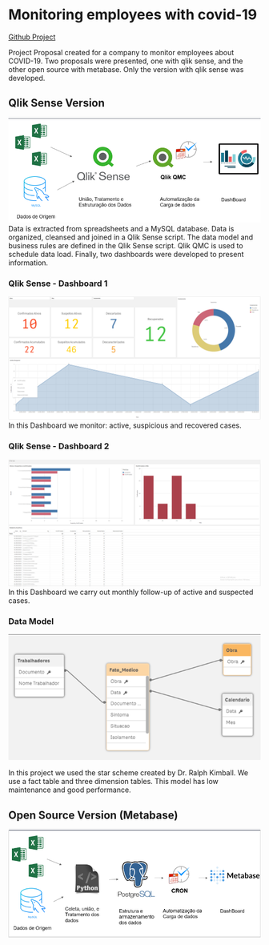 <h1> Monitoring employees with covid-19 </h1>

<a href="https://github.com/danilodamasceno/employees-covid-19" target="_blank">Github Project</a>

Project Proposal created for a company to monitor employees about COVID-19.
Two proposals were presented, one with qlik sense, and the other open source with metabase. Only the version with qlik sense was developed.

<h2> Qlik Sense Version </h2>

<center><img src="https://github.com/danilodamasceno/employees-covid-19/blob/main/images/data-flow-qs.PNG?raw=true" width="600"></center>
Data is extracted from spreadsheets and a MySQL database. Data is organized, cleansed and joined in a Qlik Sense script. The data model and business rules are defined in the Qlik Sense script. Qlik QMC is used to schedule data load. Finally, two dashboards were developed to present information.

<h3> Qlik Sense - Dashboard 1 </h3>

<center><img src="https://raw.githubusercontent.com/danilodamasceno/employees-covid-19/main/images/dashboard.PNG?raw=true" width="600"></center>
In this Dashboard we monitor: active, suspicious and recovered cases.

<h3> Qlik Sense - Dashboard 2 </h3>

<center><img src="https://github.com/danilodamasceno/employees-covid-19/blob/main/images/obras-dash-2.PNG?raw=true" width="600"></center>
In this Dashboard we carry out monthly follow-up of active and suspected cases.

<h3> Data Model </h3>

<center><img src="https://github.com/danilodamasceno/employees-covid-19/blob/main/images/qs-model.PNG?raw=true" width="600"></center>

In this project we used the star scheme created by Dr. Ralph Kimball. We use a fact table and three dimension tables. This model has low maintenance and good performance.

<h2> Open Source Version (Metabase) </h2>

<center><img src="https://github.com/danilodamasceno/employees-covid-19/blob/main/images/data-flow-mb.PNG?raw=true" width="600"></center>











